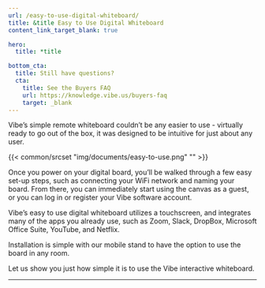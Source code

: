```yaml
---
url: /easy-to-use-digital-whiteboard/
title: &title Easy to Use Digital Whiteboard
content_link_target_blank: true

hero:
  title: *title

bottom_cta:
  title: Still have questions?
  cta:
    title: See the Buyers FAQ
    url: https://knowledge.vibe.us/buyers-faq
    target: _blank
---
```


Vibe’s simple remote whiteboard couldn’t be any easier to use - virtually ready to go out of the box, it was designed to be intuitive for just about any user.

{{< common/srcset "img/documents/easy-to-use.png" "" >}}

Once you power on your digital board, you’ll be walked through a few easy set-up steps, such as connecting your WiFi network and naming your board. From there, you can immediately start using the canvas as a guest, or you can log in or register your Vibe software account.

Vibe’s easy to use digital whiteboard utilizes a touchscreen, and integrates many of the apps you already use, such as Zoom, Slack, DropBox, Microsoft Office Suite, YouTube, and Netflix.

Installation is simple with our mobile stand to have the option to use the board in any room.

Let us show you just how simple it is to use the Vibe interactive whiteboard.

---
